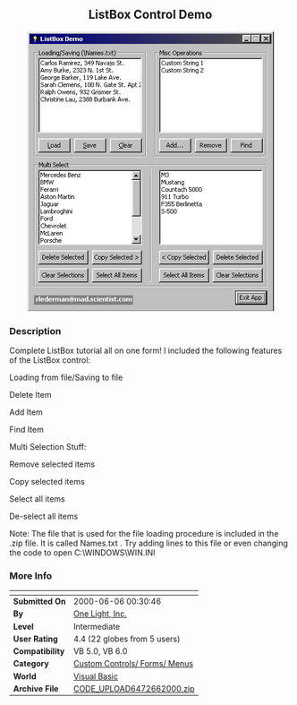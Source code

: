 ﻿<div align="center">

## ListBox Control Demo

<img src="PIC200066331466457.jpg">
</div>

### Description

Complete ListBox tutorial all on one form! I included the following features of the ListBox control:

Loading from file/Saving to file

Delete Item

Add Item

Find Item

Multi Selection Stuff:

Remove selected items

Copy selected items

Select all items

De-select all items

Note: The file that is used for the file loading procedure is included in the .zip file. It is called Names.txt . Try adding lines to this file or even changing the code to open C:\WINDOWS\WIN.INI
 
### More Info
 


<span>             |<span>
---                |---
**Submitted On**   |2000-06-06 00:30:46
**By**             |[One Light, Inc\.](https://github.com/Planet-Source-Code/PSCIndex/blob/master/ByAuthor/one-light-inc.md)
**Level**          |Intermediate
**User Rating**    |4.4 (22 globes from 5 users)
**Compatibility**  |VB 5\.0, VB 6\.0
**Category**       |[Custom Controls/ Forms/  Menus](https://github.com/Planet-Source-Code/PSCIndex/blob/master/ByCategory/custom-controls-forms-menus__1-4.md)
**World**          |[Visual Basic](https://github.com/Planet-Source-Code/PSCIndex/blob/master/ByWorld/visual-basic.md)
**Archive File**   |[CODE\_UPLOAD6472662000\.zip](https://github.com/Planet-Source-Code/one-light-inc-listbox-control-demo__1-8666/archive/master.zip)








